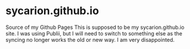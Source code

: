 # sycarion.github.io
Source of my Github Pages
This is supposed to be my sycarion.github.io site. I was using Publii, but I will need to switch to something else as the syncing no longer works the old or new way. I am very disappointed.
